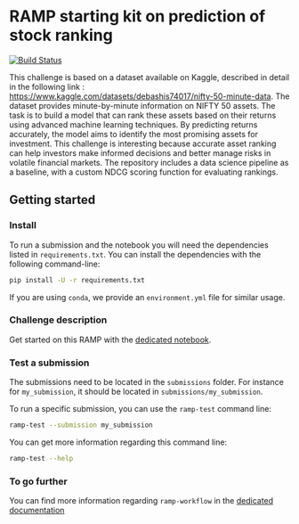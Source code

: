 # RAMP starting kit on prediction of stock ranking

[![Build Status](https://travis-ci.org/ramp-kits/variable_stars.svg?branch=master)](https://travis-ci.org/ramp-kits/variable_stars)

This challenge is based on a dataset available on Kaggle, described in detail in the following link : https://www.kaggle.com/datasets/debashis74017/nifty-50-minute-data. The dataset provides minute-by-minute information on NIFTY 50 assets.
The task is to build a model that can rank these assets based on their returns using advanced machine learning techniques. By predicting returns accurately, the model aims to identify the most promising assets for investment.
This challenge is interesting because accurate asset ranking can help investors make informed decisions and better manage risks in volatile financial markets.
The repository includes a data science pipeline as a baseline, with a custom NDCG scoring function for evaluating rankings. 


## Getting started

### Install

To run a submission and the notebook you will need the dependencies listed
in `requirements.txt`. You can install the dependencies with the
following command-line:

```bash
pip install -U -r requirements.txt
```

If you are using `conda`, we provide an `environment.yml` file for similar
usage.

### Challenge description

Get started on this RAMP with the
[dedicated notebook](stock_ranking_starting_kit.ipynb).

### Test a submission

The submissions need to be located in the `submissions` folder. For instance
for `my_submission`, it should be located in `submissions/my_submission`.

To run a specific submission, you can use the `ramp-test` command line:

```bash
ramp-test --submission my_submission
```

You can get more information regarding this command line:

```bash
ramp-test --help
```

### To go further

You can find more information regarding `ramp-workflow` in the
[dedicated documentation](https://paris-saclay-cds.github.io/ramp-docs/ramp-workflow/stable/using_kits.html)
